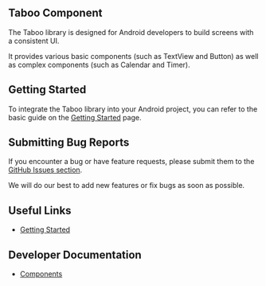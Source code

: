 ## Taboo Component
The Taboo library is designed for Android developers to build screens with a consistent UI.

It provides various basic components (such as TextView and Button) as well as complex components (such as Calendar and Timer).

## Getting Started
To integrate the Taboo library into your Android project, you can refer to the basic guide on the [Getting Started](https://github.com/HanJunKwon/Taboo/blob/feature/readme/docs/en/getting-started.md) page.

## Submitting Bug Reports
If you encounter a bug or have feature requests, please submit them to the [GitHub Issues section](https://github.com/HanJunKwon/Taboo/issues).

We will do our best to add new features or fix bugs as soon as possible.

## Useful Links
- [Getting Started](https://github.com/HanJunKwon/Taboo/blob/feature/readme/docs/en/getting-started.md)

## Developer Documentation
- [Components](https://github.com/HanJunKwon/Taboo/blob/feature/readme/docs/en/components)
